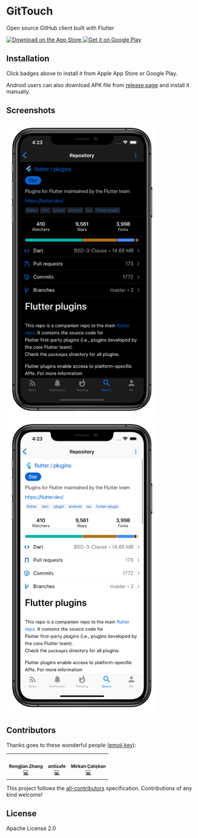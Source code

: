 # GitTouch

Open source GitHub client built with Flutter

<p>
  <a href="https://itunes.apple.com/us/app/gittouch/id1452042346">
    <img alt="Download on the App Store" title="App Store" src="https://raw.githubusercontent.com/pd4d10/git-touch/master/assets/app-store-badge.png" height="50" />
  </a>
  <a href="https://play.google.com/store/apps/details?id=io.github.pd4d10.gittouch">
    <img alt="Get it on Google Play" title="Google Play" src="https://raw.githubusercontent.com/pd4d10/git-touch/master/assets/google-play-badge.png" height="50" />
  </a>
</p>

## Installation

Click badges above to install it from Apple App Store or Google Play.

Android users can also download APK file from [release page](https://github.com/pd4d10/git-touch/releases) and install it manually.

## Screenshots

<p>
  <img src="assets/screenshot-dark.png" alt="Dark screenshot" width="400" />
  <img src="assets/screenshot-light.png" alt="Light screenshot" width="400" />
</p>

## Contributors

Thanks goes to these wonderful people ([emoji key](https://allcontributors.org/docs/en/emoji-key)):

<!-- ALL-CONTRIBUTORS-LIST:START - Do not remove or modify this section -->
<!-- prettier-ignore-start -->
<!-- markdownlint-disable -->
<table>
  <tr>
    <td align="center"><a href="https://github.com/pd4d10"><img src="https://avatars0.githubusercontent.com/u/9524411?v=4" width="100px;" alt=""/><br /><sub><b>Rongjian Zhang</b></sub></a><br /><a href="https://github.com/pd4d10/git-touch/commits?author=pd4d10" title="Code">💻</a></td>
    <td align="center"><a href="https://github.com/anticafe"><img src="https://avatars1.githubusercontent.com/u/340836?v=4" width="100px;" alt=""/><br /><sub><b>anticafe</b></sub></a><br /><a href="https://github.com/pd4d10/git-touch/commits?author=anticafe" title="Code">💻</a></td>
    <td align="center"><a href="https://soundcloud.com/mirkancal13"><img src="https://avatars2.githubusercontent.com/u/26160059?v=4" width="100px;" alt=""/><br /><sub><b>Mirkan Çalışkan</b></sub></a><br /><a href="https://github.com/pd4d10/git-touch/commits?author=mirkancal" title="Code">💻</a></td>
  </tr>
</table>

<!-- markdownlint-enable -->
<!-- prettier-ignore-end -->

<!-- ALL-CONTRIBUTORS-LIST:END -->

This project follows the [all-contributors](https://github.com/all-contributors/all-contributors) specification. Contributions of any kind welcome!

## License

Apache License 2.0

